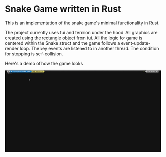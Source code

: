 # Snake Game written in Rust

This is an implementation of the snake game's minimal functionality in Rust.

The project currently uses tui and termion under the hood. All graphics are
created using the rectangle object from tui. All the logic for game is centered
within the Snake struct and the game follows a event-update-render loop. The
key events are listened to in another thread. The condition for stopping is
self-collision.

Here's a demo of how the game looks

![Snake game demo](demo/Snake_demo.gif)

